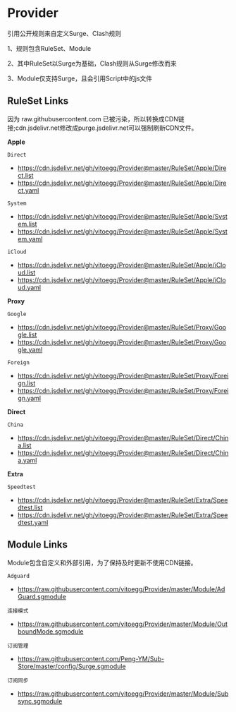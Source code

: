 # Provider
引用公开规则来自定义Surge、Clash规则

1、规则包含RuleSet、Module

2、其中RuleSet以Surge为基础，Clash规则从Surge修改而来

3、Module仅支持Surge，且会引用Script中的js文件

## RuleSet Links
因为 raw.githubusercontent.com 已被污染，所以转换成CDN链接;cdn.jsdelivr.net修改成purge.jsdelivr.net可以强制刷新CDN文件。

**Apple**

`Direct`

- https://cdn.jsdelivr.net/gh/vitoegg/Provider@master/RuleSet/Apple/Direct.list
- https://cdn.jsdelivr.net/gh/vitoegg/Provider@master/RuleSet/Apple/Direct.yaml

`System`

- https://cdn.jsdelivr.net/gh/vitoegg/Provider@master/RuleSet/Apple/System.list
- https://cdn.jsdelivr.net/gh/vitoegg/Provider@master/RuleSet/Apple/System.yaml

`iCloud`

- https://cdn.jsdelivr.net/gh/vitoegg/Provider@master/RuleSet/Apple/iCloud.list
- https://cdn.jsdelivr.net/gh/vitoegg/Provider@master/RuleSet/Apple/iCloud.yaml


**Proxy**

`Google`

- https://cdn.jsdelivr.net/gh/vitoegg/Provider@master/RuleSet/Proxy/Google.list
- https://cdn.jsdelivr.net/gh/vitoegg/Provider@master/RuleSet/Proxy/Google.yaml

`Foreign`

- https://cdn.jsdelivr.net/gh/vitoegg/Provider@master/RuleSet/Proxy/Foreign.list
- https://cdn.jsdelivr.net/gh/vitoegg/Provider@master/RuleSet/Proxy/Foreign.yaml


**Direct**

`China`

- https://cdn.jsdelivr.net/gh/vitoegg/Provider@master/RuleSet/Direct/China.list
- https://cdn.jsdelivr.net/gh/vitoegg/Provider@master/RuleSet/Direct/China.yaml


**Extra**

`Speedtest`

- https://cdn.jsdelivr.net/gh/vitoegg/Provider@master/RuleSet/Extra/Speedtest.list
- https://cdn.jsdelivr.net/gh/vitoegg/Provider@master/RuleSet/Extra/Speedtest.yaml


## Module Links
Module包含自定义和外部引用，为了保持及时更新不使用CDN链接。

`Adguard`

- https://raw.githubusercontent.com/vitoegg/Provider/master/Module/AdGuard.sgmodule

`连接模式`

- https://raw.githubusercontent.com/vitoegg/Provider/master/Module/OutboundMode.sgmodule

`订阅管理`

- https://raw.githubusercontent.com/Peng-YM/Sub-Store/master/config/Surge.sgmodule

`订阅同步`

- https://raw.githubusercontent.com/vitoegg/Provider/master/Module/Subsync.sgmodule




